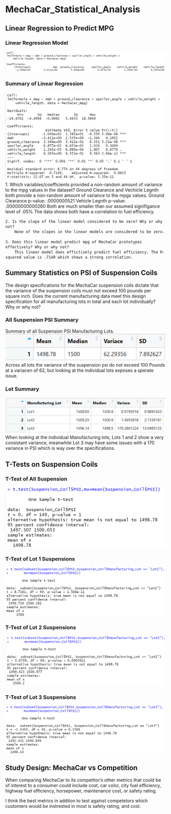 # MechaCar_Statistical_Analysis

## Linear Regression to Predict MPG
### Linear Regression Model
![Pic](https://github.com/cheubr/MechaCar_Statistical_Analysis/blob/main/Resources/Linear_Model_MPG.PNG)

### Summary of Linear Regression
![Pic2](https://github.com/cheubr/MechaCar_Statistical_Analysis/blob/main/Resources/MPG_Summary.PNG)
    1. Which variables/coefficients provided a non-random amount of variance to the mpg values in the dataset?
        Ground Clearance and Vechicle Legnth both provide a non-random amount of variance to the mpgs values.
        Ground Clearance p-value: .0000000521
        Vehicle Legnth p-value: .00000000000260
        Both are much smaller than our assumed signifigance level of .05%
        The data shows both have a correlation to fuel efficiency.

    2. Is the slope of the linear model considered to be zero? Why or why not?
        None of the slopes in the linear models are considered to be zero. 

    3. Does this linear model predict mpg of MechaCar prototypes effectively? Why or why not?
        This linear model does effictively predict fuel efficiency. The R-squared value is .7149 which shows a strong correlation.

## Summary Statistics on PSI of Suspension Coils
The design specifications for the MechaCar suspension coils dictate that the variance of the suspension coils must not exceed 100 pounds per square inch. Does the current manufacturing data meet this design specification for all manufacturing lots in total and each lot individually? Why or why not?
### All Suspension PSI Summary
Summary of all Suspension PSI Manufacturing Lots.
![Pic3](https://github.com/cheubr/MechaCar_Statistical_Analysis/blob/main/Resources/Total_Summary.PNG)
    Across all lots the variance of the suspension psi do not exceed 100 Pounds at a variacen of 62, but looking at the individual lots exposes a sperate issue.
### Lot Summary
![Pic4](https://github.com/cheubr/MechaCar_Statistical_Analysis/blob/main/Resources/Lot_Summary.PNG)
    When looking at the individual Manufacturing lots, Lots 1 and 2 show a very consistant variance,
    meanwhile Lot 3 may have some issues with a 170 variance in PSI which is way over the specifications.

## T-Tests on Suspension Coils
### T-Test of All Suspension
![Pic5](https://github.com/cheubr/MechaCar_Statistical_Analysis/blob/main/Resources/T_Test_All_Suspension_Coil.PNG)

### T-Test of Lot 1 Suspensions
![Pic6](https://github.com/cheubr/MechaCar_Statistical_Analysis/blob/main/Resources/T_Test_Lot_1.PNG)

### T-Test of Lot 2 Suspensions
![Pic7](https://github.com/cheubr/MechaCar_Statistical_Analysis/blob/main/Resources/T_Test_Lot_2.PNG)


### T-Test of Lot 3 Suspensions
![Pic8](https://github.com/cheubr/MechaCar_Statistical_Analysis/blob/main/Resources/T_Test_Lot_3.PNG)


## Study Design: MechaCar vs Competition
When comparing MechaCar to its competitor’s other metrics that could be of interest to a consumer could include cost, car color, city fuel efficiency, highway fuel efficiency, horsepower, maintenance cost, or safety rating.

I think the best metrics in additon to test against competetors which customers would be instrested in most is safety rating, and cost.


